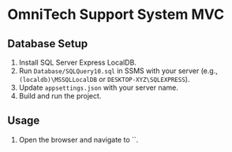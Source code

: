 # OmniTech Support System MVC
## Database Setup
1. Install SQL Server Express LocalDB.
2. Run `Database/SQLQuery10.sql` in SSMS with your server (e.g., `(localdb)\MSSQLLocalDB` or `DESKTOP-XYZ\SQLEXPRESS`).
3. Update `appsettings.json` with your server name.
4. Build and run the project.
## Usage
1. Open the browser and navigate to ``.
